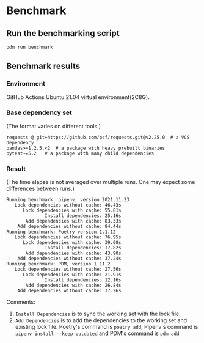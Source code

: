# Benchmark

## Run the benchmarking script

```bash
pdm run benchmark
```

## Benchmark results

### Environment

GitHub Actions Ubuntu 21.04 virtual environment(2C8G).

### Base dependency set

(The format varies on different tools.)

```
requests @ git+https://github.com/psf/requests.git@v2.25.0  # a VCS dependency
pandas>=1.2.5,<2  # a package with heavy prebuilt binaries
pytest~=5.2   # a package with many child dependencies
```

### Result

(The time elapse is not averaged over multiple runs. One may expect some differences between runs.)

<script src="https://code.highcharts.com/highcharts.js"></script>
<script src="https://code.highcharts.com/modules/accessibility.js"></script>

<figure class="highcharts-figure">
    <div id="container"></div>
</figure>

<script>
Highcharts.chart('container', {
    chart: {
        type: 'column'
    },
    title: {
        text: 'Benchmark'
    },
    xAxis: {
        categories: [
            'Lock',
            'Lock+cache',
            'Install',
            'Add',
            'Add+cache'
        ],
        crosshair: true
    },
    yAxis: {
        min: 0,
        title: {
            text: 'Time (s)'
        }
    },
    tooltip: {
        headerFormat: '<span style="font-size:10px">{point.key}</span><table>',
        pointFormat: '<tr><td style="color:{series.color};padding:0">{series.name}: </td>' +
            '<td style="padding:0"><b>{point.y:.1f}s</b></td></tr>',
        footerFormat: '</table>',
        shared: true,
        useHTML: true
    },
    plotOptions: {
        column: {
            pointPadding: 0.2,
            borderWidth: 0
        }
    },
    series: [{
        name: 'Pipenv',
        data: [46.43, 55.81, 25.16, 84.44, 83.33]

    }, {
        name: 'Poetry',
        data: [76.95, 39.08, 17.82, 37.24, 43.90]

    }, {
        name: 'PDM',
        data: [27.56, 21.91, 12.16, 37.26, 26.84]

    }]
});
</script>

```
Running benchmark: pipenv, version 2021.11.23
   Lock dependencies without cache: 46.43s
      Lock dependencies with cache: 55.81s
              Install dependencies: 25.16s
       Add dependencies with cache: 83.33s
    Add dependencies without cache: 84.44s
Running benchmark: Poetry version 1.1.12
   Lock dependencies without cache: 76.95s
      Lock dependencies with cache: 39.08s
              Install dependencies: 17.82s
       Add dependencies with cache: 43.90s
    Add dependencies without cache: 37.24s
Running benchmark: PDM, version 1.11.2
   Lock dependencies without cache: 27.56s
      Lock dependencies with cache: 21.91s
              Install dependencies: 12.16s
       Add dependencies with cache: 26.84s
    Add dependencies without cache: 37.26s
```

Comments:

1. `Install Dependencies` is to sync the working set with the lock file.
2. `Add Dependencies` is to add the dependencies to the working set and existing lock file.
   Poetry's command is `poetry add`, Pipenv's command is `pipenv install --keep-outdated` and
   PDM's command is `pdm add`
